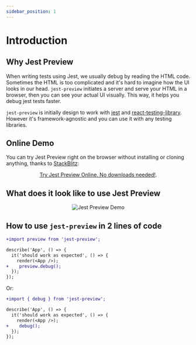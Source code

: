 ```yaml
---
sidebar_position: 1
---
```


# Introduction

## Why Jest Preview

When writing tests using Jest, we usually debug by reading the HTML code. Sometimes the HTML is too complicated and it's hard to imagine how the UI looks in our head. `jest-preview` initiates a server and serve your HTML in a browser, then you can see your actual UI visually. This way, it helps you debug jest tests faster.

`jest-preview` is initially design to work with [jest](https://jestjs.io/) and [react-testing-library](https://testing-library.com/docs/react-testing-library/intro/). However it's framework-agnostic and you can use it with any testing libraries.

## Online Demo

You can try Jest Preview right on the browser without installing or cloning anything, thanks to [StackBlitz](https://stackblitz.com/):

<p align="center">
  <a href="https://stackblitz.com/edit/jest-preview?file=README.md" title="Try Jest Preview Now">Try Jest Preview Online. No downloads needed!</a>. 
</p>

## What does it look like to use Jest Preview

<p align="center">
  <img align="center" src="https://user-images.githubusercontent.com/8603085/162563155-7e18c9ef-4fe3-45f2-9065-7fcea8ddb18e.gif" alt="Jest Preview Demo" />
</p>

## How to use `jest-preview` in 2 lines of code

```diff
+import preview from 'jest-preview';

describe('App', () => {
  it('should work as expected', () => {
    render(<App />);
+    preview.debug();
  });
});
```

Or:

```diff
+import { debug } from 'jest-preview';

describe('App', () => {
  it('should work as expected', () => {
    render(<App />);
+    debug();
  });
});
```
